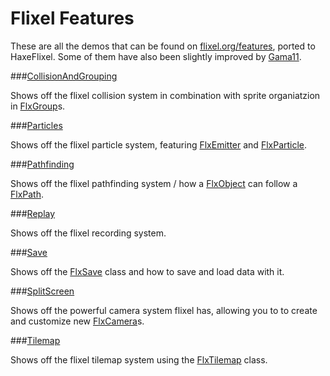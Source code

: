 Flixel Features
=======
These are all the demos that can be found on [flixel.org/features](http://flixel.org/features.html), ported to HaxeFlixel. Some of them have also been slightly improved by [Gama11](https://github.com/Gama11).

###[CollisionAndGrouping](http://www.haxeflixel.com/demos/collision-and-grouping)

Shows off the flixel collision system in combination with sprite organiatzion in [FlxGroup](https://github.com/HaxeFlixel/flixel/blob/dev/flixel/group/FlxTypedGroup.hx?source=cc)s.

###[Particles](http://www.haxeflixel.com/demos/particles)

Shows off the flixel particle system, featuring [FlxEmitter](https://github.com/HaxeFlixel/flixel/blob/dev/flixel/effects/particles/FlxEmitter.hx) and [FlxParticle](https://github.com/HaxeFlixel/flixel/blob/dev/flixel/effects/particles/FlxParticle.hx).

###[Pathfinding](http://www.haxeflixel.com/demos/pathfinding)

Shows off the flixel pathfinding system / how a [FlxObject](https://github.com/HaxeFlixel/flixel/blob/dev/flixel/FlxObject.hx) can follow a [FlxPath](https://github.com/HaxeFlixel/flixel/blob/dev/flixel/util/FlxPath.hx).

###[Replay](http://www.haxeflixel.com/demos/replay)

Shows off the flixel recording system.

###[Save](http://www.haxeflixel.com/demos/save)

Shows off the [FlxSave](https://github.com/HaxeFlixel/flixel/blob/dev/flixel/util/FlxSave.hx) class and how to save and load data with it.

###[SplitScreen](http://www.haxeflixel.com/demos/splitscreen)

Shows off the powerful camera system flixel has, allowing you to to create and customize new [FlxCamera](https://github.com/HaxeFlixel/flixel/blob/dev/flixel/FlxCamera.hx)s.

###[Tilemap](http://www.haxeflixel.com/demos/tilemap)

Shows off the flixel tilemap system using the [FlxTilemap](https://github.com/HaxeFlixel/flixel/blob/dev/flixel/tile/FlxTilemap.hx) class.